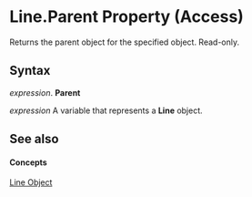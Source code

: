 
# Line.Parent Property (Access)

Returns the parent object for the specified object. Read-only.


## Syntax

 _expression_. **Parent**

 _expression_ A variable that represents a **Line** object.


## See also


#### Concepts


[Line Object](b4a98150-1136-1a28-7d24-7029b371aee7.md)
